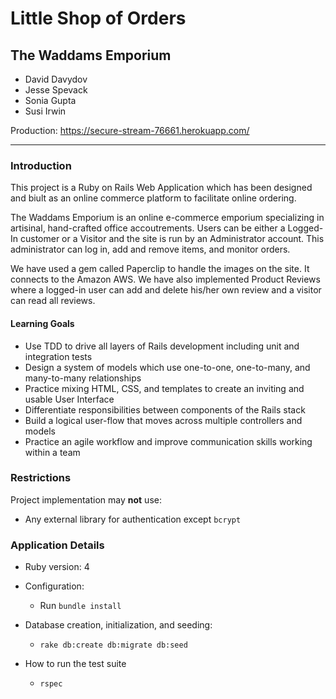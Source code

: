 # Little Shop of Orders

## The Waddams Emporium

* David Davydov
* Jesse Spevack
* Sonia Gupta
* Susi Irwin


Production: https://secure-stream-76661.herokuapp.com/
***
### Introduction

This project is a Ruby on Rails Web Application which has been designed and biult as an online commerce platform to facilitate online ordering.

The Waddams Emporium is an online e-commerce emporium specializing in artisinal, hand-crafted office accoutrements. Users can be either a Logged-In customer or a Visitor and the site is run by an Administrator account. This administrator can log in, add and remove items, and monitor orders.

We have used a gem called Paperclip to handle the images on the site. It connects to the Amazon AWS. We have also implemented Product Reviews where a logged-in user can add and delete his/her own review and a visitor can read all reviews.


#### Learning Goals

* Use TDD to drive all layers of Rails development including unit and integration tests
* Design a system of models which use one-to-one, one-to-many, and many-to-many relationships
* Practice mixing HTML, CSS, and templates to create an inviting and usable User Interface
* Differentiate responsibilities between components of the Rails stack
* Build a logical user-flow that moves across multiple controllers and models
* Practice an agile workflow and improve communication skills working within a team

### Restrictions

Project implementation may **not** use:

* Any external library for authentication except `bcrypt`

### Application Details

* Ruby version: 4

* Configuration:

  - Run ``bundle install``


* Database creation, initialization, and seeding:

  - ``rake db:create db:migrate db:seed``


* How to run the test suite

  - ``rspec``
